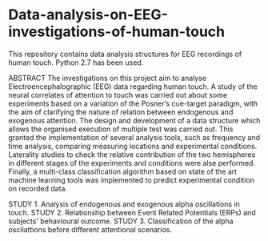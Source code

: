 # Data-analysis-on-EEG-investigations-of-human-touch
This repository contains data analysis structures for EEG recordings of human touch. Python 2.7 has been used.

ABSTRACT
The investigations on this project aim to analyse Electroencephalographic (EEG) data regarding human touch. A study of the neural correlates of attention to touch was carried out about some experiments based on a variation of the Posner’s cue-target paradigm, with the aim of clarifying the nature of relation between endogenous and exogenous attention. The design and development of a data structure which allows the organised execution of multiple test was carried out. This granted the implementation of several analysis tools, such as frequency and time analysis, comparing measuring locations and experimental conditions. Laterality studies to check the relative contribution of the two hemispheres in different stages of the experiments and conditions were alse performed. Finally, a multi-class classification algorithm based on state of the art machine learning tools was implemented to predict experimental condition on recorded data. 

STUDY 1. Analysis of endogenous and exogenous alpha oscillations in touch. 
STUDY 2. Relationship between Event Related Potentials (ERPs) and subjects' behavioural outcome.
STUDY 3. Classification of the alpha oscilattions before different attentional scenarios.

